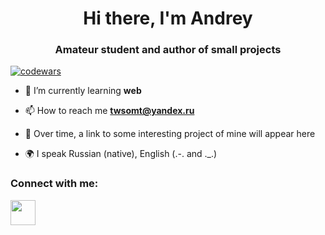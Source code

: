 <h1 align="center">Hi there, I'm Andrey </h1>
<h3 align="center">Amateur student and author of small projects</h3>

[![codewars](https://www.codewars.com/users/twsomt_01/badges/small)](https://www.codewars.com/users/twsomt_01)  

- 🌱 I’m currently learning **web**

- 📫 How to reach me **twsomt@yandex.ru**

- 📄 Over time, a link to some interesting project of mine will appear here

- 🌍 I speak Russian (native), English (.-. and ._.)

### Connect with me:
<p align="left">
<a href="https://t.me/twsomt">
<img src="https://www.svgrepo.com/show/354443/telegram.svg" width="40" height="40"
</a>
</p>
